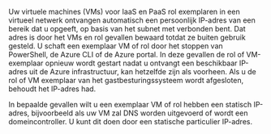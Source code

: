 Uw virtuele machines (VMs) voor IaaS en PaaS rol exemplaren in een virtueel netwerk ontvangen automatisch een persoonlijk IP-adres van een bereik dat u opgeeft, op basis van het subnet met verbonden bent. Dat adres is door het VMs en rol gevallen bewaard totdat ze buiten gebruik gesteld. U schaft een exemplaar VM of rol door het stoppen van PowerShell, de Azure CLI of de Azure portal. In deze gevallen de rol of VM-exemplaar opnieuw wordt gestart nadat u ontvangt een beschikbaar IP-adres uit de Azure infrastructuur, kan hetzelfde zijn als voorheen. Als u de rol of VM exemplaar van het gastbesturingssysteem wordt afgesloten, behoudt het IP-adres had.  

In bepaalde gevallen wilt u een exemplaar VM of rol hebben een statisch IP-adres, bijvoorbeeld als uw VM zal DNS worden uitgevoerd of wordt een domeincontroller. U kunt dit doen door een statische particulier IP-adres.
